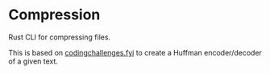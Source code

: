 # Compression
Rust CLI for compressing files.

This is based on [codingchallenges.fyi](https://codingchallenges.fyi/challenges/challenge-huffman) to create a Huffman encoder/decoder of a given text.
